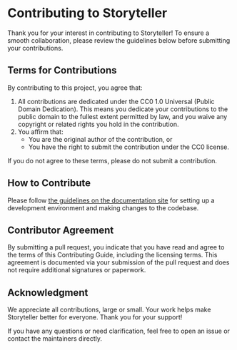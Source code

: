 # Contributing to Storyteller

Thank you for your interest in contributing to Storyteller! To ensure a smooth
collaboration, please review the guidelines below before submitting your
contributions.

## Terms for Contributions

By contributing to this project, you agree that:

1. All contributions are dedicated under the CC0 1.0 Universal (Public Domain
   Dedication). This means you dedicate your contributions to the public domain
   to the fullest extent permitted by law, and you waive any copyright or
   related rights you hold in the contribution.
2. You affirm that:
   - You are the original author of the contribution, or
   - You have the right to submit the contribution under the CC0 license.

If you do not agree to these terms, please do not submit a contribution.

## How to Contribute

Please follow
[the guidelines on the documentation site](https://smoores.gitlab.io/storyteller/docs/category/development)
for setting up a development environment and making changes to the codebase.

## Contributor Agreement

By submitting a pull request, you indicate that you have read and agree to the
terms of this Contributing Guide, including the licensing terms. This agreement
is documented via your submission of the pull request and does not require
additional signatures or paperwork.

## Acknowledgment

We appreciate all contributions, large or small. Your work helps make
Storyteller better for everyone. Thank you for your support!

If you have any questions or need clarification, feel free to open an issue or
contact the maintainers directly.
